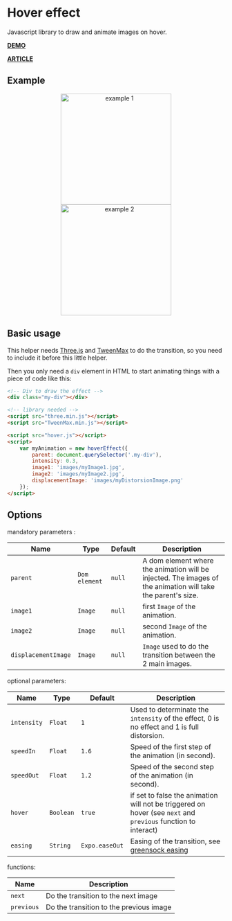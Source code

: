 # Hover effect

Javascript library to draw and animate images on hover.

[**DEMO**](https://tympanus.net/Development/DistortionHoverEffect/)

[**ARTICLE**](https://tympanus.net/codrops/2018/04/10/webgl-distortion-hover-effects/)

## Example
<p align="center">
    <img alt="example 1" src="gifs/1.gif" width="256">
    <img alt="example 2" src="gifs/2.gif" width="256">
</p>

## Basic usage

This helper needs [Three.js](https://threejs.org) and [TweenMax](https://greensock.com/) to do the transition, so you need to include it before this little helper.

Then you only need a `div` element in HTML to start animating things with a piece of code like this:

```html
<!-- Div to draw the effect -->
<div class="my-div"></div>

<!-- library needed -->
<script src="three.min.js"></script>
<script src="TweenMax.min.js"></script>

<script src="hover.js"></script>
<script>
    var myAnimation = new hoverEffect({
        parent: document.querySelector('.my-div'),
        intensity: 0.3,
        image1: 'images/myImage1.jpg',
        image2: 'images/myImage2.jpg',
        displacementImage: 'images/myDistorsionImage.png'
    });
</script>
```


## Options

mandatory parameters :

| Name                    | Type                    | Default         | Description |
|-------------------------|-------------------------|-----------------|-------------|
|`parent`                 | `Dom element`   | `null`          | A dom element where the animation will be injected. The images of the animation will take the parent's size. |
|`image1`                  | `Image`      | `null`            | first `Image` of the animation. |
|`image2`                  | `Image`      | `null`            | second `Image` of the animation. |
|`displacementImage`                  | `Image`      | `null`            | `Image` used to do the transition between the 2 main images. |

optional parameters:

| Name                    | Type                    | Default         | Description |
|-------------------------|-------------------------|-----------------|-------------|
|`intensity`                      | `Float`   | `1`             | Used to determinate the `intensity` of the effect, 0 is no effect and 1 is full distorsion. |
|`speedIn`                      | `Float`   | `1.6`             | Speed of the first step of the animation (in second). |
|`speedOut`                      | `Float`   | `1.2`             | Speed of the second step of the animation (in second). |
|`hover`                      | `Boolean`   | `true`             | if set to false the animation will not be triggered on hover (see `next` and `previous` function to interact) |
|`easing`                      | `String`   | `Expo.easeOut`             | Easing of the transition, see [greensock easing](https://greensock.com/ease-visualizer)|

functions:

| Name                    | Description             |
|-------------------------|-------------------------|
|`next`                   | Do the transition to the next image |
|`previous`               | Do the transition to the previous image |
